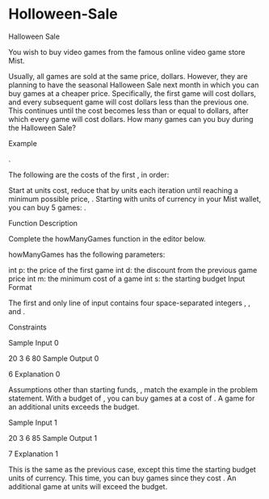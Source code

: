 # Holloween-Sale
Halloween Sale

You wish to buy video games from the famous online video game store Mist.

Usually, all games are sold at the same price,  dollars. However, they are planning to have the seasonal Halloween Sale next month in which you can buy games at a cheaper price. Specifically, the first game will cost  dollars, and every subsequent game will cost  dollars less than the previous one. This continues until the cost becomes less than or equal to  dollars, after which every game will cost  dollars. How many games can you buy during the Halloween Sale?

Example



.

The following are the costs of the first , in order:

Start at  units cost, reduce that by  units each iteration until reaching a minimum possible price, . Starting with  units of currency in your Mist wallet, you can buy 5 games: .

Function Description

Complete the howManyGames function in the editor below.

howManyGames has the following parameters:

int p: the price of the first game
int d: the discount from the previous game price
int m: the minimum cost of a game
int s: the starting budget
Input Format

The first and only line of input contains four space-separated integers , ,  and .

Constraints

Sample Input 0

20 3 6 80
Sample Output 0

6
Explanation 0

Assumptions other than starting funds, , match the example in the problem statement. With a budget of , you can buy  games at a cost of . A  game for an additional  units exceeds the budget.

Sample Input 1

20 3 6 85
Sample Output 1

7
Explanation 1

This is the same as the previous case, except this time the starting budget  units of currency. This time, you can buy  games since they cost . An additional game at  units will exceed the budget.

